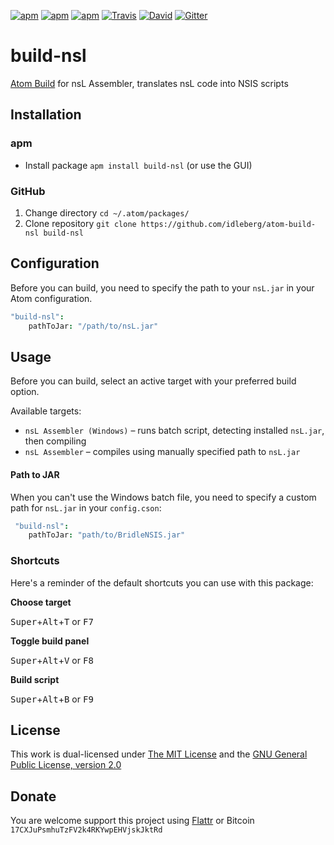 [![apm](https://img.shields.io/apm/l/build-nsl.svg?style=flat-square)](https://atom.io/packages/build-nsl)
[![apm](https://img.shields.io/apm/v/build-nsl.svg?style=flat-square)](https://atom.io/packages/build-nsl)
[![apm](https://img.shields.io/apm/dm/build-nsl.svg?style=flat-square)](https://atom.io/packages/build-nsl)
[![Travis](https://img.shields.io/travis/idleberg/atom-build-nsl.svg?style=flat-square)](https://travis-ci.org/idleberg/atom-build-nsl)
[![David](https://img.shields.io/david/dev/idleberg/atom-build-nsl.svg?style=flat-square)](https://david-dm.org/idleberg/atom-build-nsl#info=dependencies)
[![Gitter](https://img.shields.io/badge/chat-Gitter-ff69b4.svg?style=flat-square)](https://gitter.im/NSIS-Dev/Atom)

# build-nsl

[Atom Build](https://atombuild.github.io/) for nsL Assembler, translates nsL code into NSIS scripts

## Installation

### apm

* Install package `apm install build-nsl` (or use the GUI)

### GitHub

1. Change directory `cd ~/.atom/packages/`
2. Clone repository `git clone https://github.com/idleberg/atom-build-nsl build-nsl`

## Configuration

Before you can build, you need to specify the path to your `nsL.jar` in your Atom configuration.

```cson
"build-nsl":
    pathToJar: "/path/to/nsL.jar"
```

## Usage

Before you can build, select an active target with your preferred build option.

Available targets:

* `nsL Assembler (Windows)` – runs batch script, detecting installed `nsL.jar`, then compiling
* `nsL Assembler` – compiles using manually specified path to `nsL.jar`

#### Path to JAR

When you can't use the Windows batch file, you need to specify a custom path for `nsL.jar` in your `config.cson`:

```cson
 "build-nsl":
    pathToJar: "path/to/BridleNSIS.jar"
 ```

### Shortcuts

Here's a reminder of the default shortcuts you can use with this package:

**Choose target**

<kbd>Super</kbd>+<kbd>Alt</kbd>+<kbd>T</kbd> or <kbd>F7</kbd>

**Toggle build panel**

<kbd>Super</kbd>+<kbd>Alt</kbd>+<kbd>V</kbd> or <kbd>F8</kbd>

**Build script**

<kbd>Super</kbd>+<kbd>Alt</kbd>+<kbd>B</kbd> or <kbd>F9</kbd>

## License

This work is dual-licensed under [The MIT License](https://opensource.org/licenses/MIT) and the [GNU General Public License, version 2.0](https://opensource.org/licenses/GPL-2.0)

## Donate

You are welcome support this project using [Flattr](https://flattr.com/submit/auto?user_id=idleberg&url=https://github.com/idleberg/atom-build-nsl) or Bitcoin `17CXJuPsmhuTzFV2k4RKYwpEHVjskJktRd`